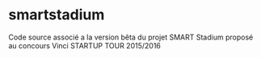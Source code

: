 # smartstadium
Code source associé a la version bêta du projet SMART Stadium proposé au concours Vinci STARTUP TOUR 2015/2016
